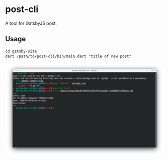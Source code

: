 # post-cli

A tool for GatsbyJS post.

## Usage

```console
cd gatsby-site
dart /path/to/post-cli/bin/main.dart "title of new post"
```

![screenshot](images/Screenshot_20200508_100838.png)

